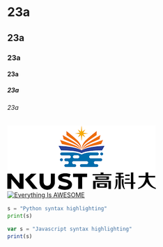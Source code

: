# 23a
## 23a
### 23a
#### 23a
##### 23a
###### 23a
![NKUST](nkust.png "高科大")
[![Everything Is AWESOME](https://img.youtube.com/vi/StTqXEQ2l-Y/0.jpg)](https://www.youtube.com/watch?v=StTqXEQ2l-Y "Everything Is AWESOME")
```python
s = "Python syntax highlighting"
print(s)
```
```js
var s = "Javascript syntax highlighting"
print(s)
```
